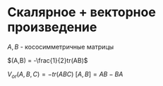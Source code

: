 # Скалярное + векторное произведение

$A,B$ - кососимметричные матрицы

$(A,B) = -\frac{1}{2}tr(AB)$

$V_{or}(A,B,C) = -tr(ABC)$
$[A,B] = AB - BA$
